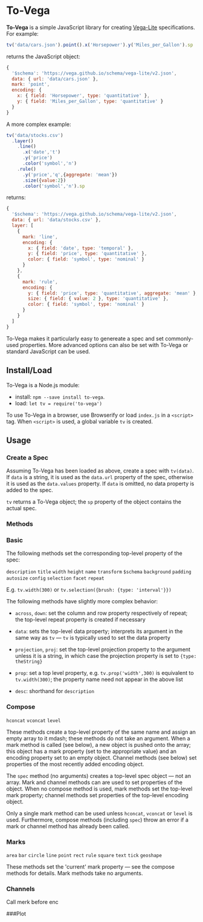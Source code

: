 # To-Vega

**To-Vega** is a simple JavaScript library for creating [Vega-Lite](https://vega.github.io/vega-lite/) specifications. For example:

```js
tv('data/cars.json').point().x('Horsepower').y('Miles_per_Gallon').sp
```

returns the JavaScript object:

```js
{
  '$schema': 'https://vega.github.io/schema/vega-lite/v2.json',
  data: { url: 'data/cars.json' },
  mark: 'point',
  encoding: {
    x: { field: 'Horsepower', type: 'quantitative' },
    y: { field: 'Miles_per_Gallon', type: 'quantitative' }
  }
}
```

A more complex example:

```js
tv('data/stocks.csv')
  .layer()
    .line()
      .x('date','t')
      .y('price')
      .color('symbol','n')
    .rule()
      .y('price','q',{aggregate: 'mean'})
      .size({value:2})
      .color('symbol','n').sp
```

returns:

```js
{
  '$schema': 'https://vega.github.io/schema/vega-lite/v2.json',
  data: { url: 'data/stocks.csv' },
  layer: [
    {
      mark: 'line',
      encoding: {
        x: { field: 'date', type: 'temporal' },
        y: { field: 'price', type: 'quantitative' },
        color: { field: 'symbol', type: 'nominal' }
      }
    },
    {
      mark: 'rule',
      encoding: {
        y: { field: 'price', type: 'quantitative', aggregate: 'mean' },
        size: { field: { value: 2 }, type: 'quantitative' },
        color: { field: 'symbol', type: 'nominal' }
      }
    }
  ]
}
```

To-Vega makes it particularly easy to genereate a spec and set commonly-used properties. More advanced options can also be set with To-Vega or standard JavaScript can be used.

## Install/Load

To-Vega is a Node.js module:

* install: `npm --save install to-vega`.
* load: `let tv = require('to-vega')`

To use To-Vega in a browser, use Browserify or load `index.js` in a `<script>` tag. When `<script>` is used, a global variable `tv` is created.

## Usage

### Create a Spec

Assuming To-Vega has been loaded as above, create a spec with `tv(data)`. If `data` is a string, it is used as the `data.url` property of the spec, otherwise it is used as the `data.values` property. If `data` is omitted, no data property is added to the spec.

`tv` returns a To-Vega object; the `sp` property of the object contains the actual spec.

### Methods

### Basic

The following methods set the corresponding top-level property of the spec:

`description` `title` `width` `height` `name` `transform` `$schema` `background` `padding` `autosize` `config` `selection` `facet` `repeat`

E.g. `tv.width(300)` or `tv.selection({brush: {type: 'interval'}})`

The following methods have slightly more complex behavior:

* `across`, `down`: set the column and row property respectively of repeat; the top-level repeat property is created if necessary

* `data`: sets the top-level data property; interprets its argument in the same way as `tv` &mdash; `tv` is typically used to set the data property

* `projection`, `proj`: set the top-level projection property to the argument unless it is a string, in which case the projection property is set to `{type: theString}`

* `prop`: set a top level property, e.g. `tv.prop('width',300)` is equivalent to `tv.width(300)`; the property name need not appear in the above list

* `desc`: shorthand for `description`


### Compose

`hconcat` `vconcat` `level`

These methods create a top-level property of the same name and assign an empty array to it mdash; these methods do not take an argument. When a mark method is called (see below), a new object is pushed onto the array; this object has a mark property (set to the appropriate value) and an encoding property set to an empty object. Channel methods (see below) set properties of the most recently added encoding object.

The `spec` method (no arguments) creates a top-level spec object &mdash; not an array. Mark and channel methods can are used to set properties of the object. When no compose method is used, mark methods set the top-level mark property; channel methods set properties of the top-level encoding object.

Only a single mark method can be used unless `hconcat`, `vconcat` or `level` is used.
Furthermore, compose methods (including `spec`) throw an error if a mark or channel method has already been called.

### Marks

`area` `bar` `circle` `line` `point` `rect` `rule`  `square` `text`  `tick` `geoshape`

These methods set the 'current' mark property &mdash; see the compose methods for details. Mark methods take no arguments.

### Channels

Call merk before enc

###Plot


















